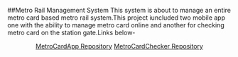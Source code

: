##Metro Rail Management System
This system is about to manage an entire metro card based metro rail system.This project iuncluded two mobile app one with the ability to manage metro card online and another for checking metro card on the station gate.Links below-


<p align="center">
<a href="https://github.com/rihad789/MetroCardApp" alt="MetroCardApp Repository ">MetroCardApp Repository</a>
<a href="https://github.com/rihad789/MetroCardChecker" alt="MetroCardChecker Repository">MetroCardChecker Repository</a> 
</p>
